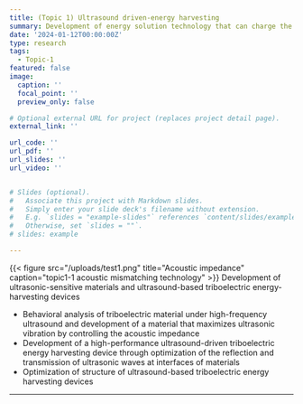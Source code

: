 ```yaml
---
title: (Topic 1) Ultrasound driven-energy harvesting
summary: Development of energy solution technology that can charge the batteries of implantable medical devices without replacement surgery through ultrasound-based triboelectric energy harvesting.
date: '2024-01-12T00:00:00Z'
type: research
tags:
  - Topic-1
featured: false
image:
  caption: ''
  focal_point: ''
  preview_only: false

# Optional external URL for project (replaces project detail page).
external_link: ''

url_code: ''
url_pdf: ''
url_slides: ''
url_video: ''


# Slides (optional).
#   Associate this project with Markdown slides.
#   Simply enter your slide deck's filename without extension.
#   E.g. `slides = "example-slides"` references `content/slides/example-slides.md`.
#   Otherwise, set `slides = ""`.
# slides: example

---
```

<style>
body.page-template-research .page-header-image {
  display: none !important;
}
</style>

{{< figure src="/uploads/test1.png" title="Acoustic impedance" caption="topic1-1 acoustic mismatching technology" >}}
Development of ultrasonic-sensitive materials and ultrasound-based triboelectric energy-harvesting devices
- Behavioral analysis of triboelectric material under high-frequency ultrasound and development of a material that maximizes ultrasonic vibration by controlling the acoustic impedance
- Development of a high-performance ultrasound-driven triboelectric energy harvesting device through optimization of the reflection and transmission of ultrasonic waves at interfaces of materials
- Optimization of structure of ultrasound-based triboelectric energy harvesting devices
---
